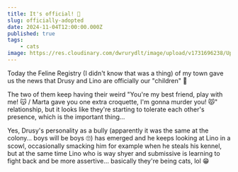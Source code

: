 ```yaml
---
title: It's official! 🥳
slug: officially-adopted
date: 2024-11-04T12:00:00.000Z
published: true
tags:
    - cats
image: https://res.cloudinary.com/dwrurydlt/image/upload/v1731696238/Updates/Drusi_Lino_skzs73.webp
---
```


Today the Feline Registry (I didn't know that was a thing) of my town gave us the news that Drusy and Lino are officially our "children" 🥰

The two of them keep having their weird "You're my best friend, play with me! 😽 / Marta gave you one extra croquette, I'm gonna murder you! 😾" relationship, but it looks like they're starting to tolerate each other's presence, which is the important thing…

Yes, Drusy's personality as a bully (apparently it was the same at the colony… boys will be boys 🙄) has emerged and he keeps looking at Lino in a scowl, occasionally smacking him for example when he steals his kennel, but at the same time Lino who is way shyer and submissive is learning to fight back and be more assertive… basically they're being cats, lol 😁
